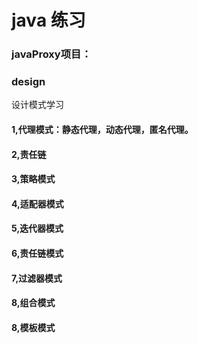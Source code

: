 
# java 练习

### javaProxy项目：

### design
设计模式学习
#### 1,代理模式：静态代理，动态代理，匿名代理。
#### 2,责任链
#### 3,策略模式 
#### 4,适配器模式 
#### 5,迭代器模式
#### 6,责任链模式 
#### 7,过滤器模式 
#### 8,组合模式 
#### 8,模板模式


